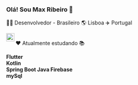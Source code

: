 ### Olá! Sou Max Ribeiro 👋


👨‍💻 Desenvolvedor - Brasileiro 🌎 Lisboa ✈️ Portugal

<a target="_blank" href="https://www.linkedin.com/in/max-weiner/">
  <img align="left" alt="LinkdeIN" width="22px" src="https://www.flaticon.com/svg/static/icons/svg/174/174857.svg" />
</a>
<br> 
❤️ Atualmente estudando 📚

<b> Flutter  
Kotlin   
Spring Boot
Java
Firebase 
<br>
mySql
<br>
</b>



<!--
**maxweiner7/maxweiner7** is a ✨ _special_ ✨ repository because its `README.md` (this file) appears on your GitHub profile.

Here are some ideas to get you started:

- 🔭 I’m currently working on ...
- 🌱 I’m currently learning ...
- 👯 I’m looking to collaborate on ...
- 🤔 I’m looking for help with ...
- 💬 Ask me about ...
- 📫 How to reach me: ...
- 😄 Pronouns: ...
- ⚡ Fun fact: ...
-->
